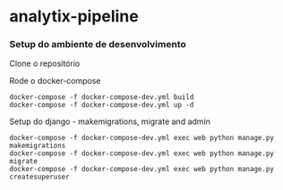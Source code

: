 # analytix-pipeline

### Setup do ambiente de desenvolvimento

Clone o repositório

Rode o docker-compose
    
    docker-compose -f docker-compose-dev.yml build
    docker-compose -f docker-compose-dev.yml up -d

   
Setup do django - makemigrations, migrate and admin
    
    docker-compose -f docker-compose-dev.yml exec web python manage.py makemigrations
    docker-compose -f docker-compose-dev.yml exec web python manage.py migrate
    docker-compose -f docker-compose-dev.yml exec web python manage.py createsuperuser